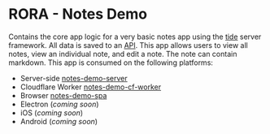 # RORA - Notes Demo

Contains the core app logic for a very basic notes app using the [tide](https://github.com/http-rs/tide) server
framework. All data is saved to an [API](https://github.com/rora-rs/notes-demo-api). This app allows users to view all
notes, view an individual note, and edit a note. The note can contain markdown. This app is consumed on the following
platforms:

* Server-side [notes-demo-server](https://github.com/rora-rs/notes-demo-server)
* Cloudflare Worker [notes-demo-cf-worker](https://github.com/rora-rs/notes-demo-cf-worker)
* Browser [notes-demo-spa](https://github.com/rora-rs/notes-demo-spa)
* Electron (_coming soon_)
* iOS (_coming soon_)
* Android (_coming soon_)